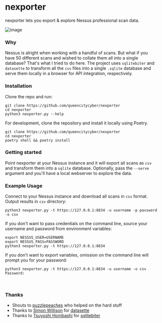 # nexporter

nexporter lets you export & explore Nessus professional scan data.

![image](https://user-images.githubusercontent.com/13237617/216835626-07c2a0d2-1527-42b0-a657-89c6329e9e23.png)

### Why

Nessus is alright when working with a handful of scans. But what if you have 50 different scans and wished to collate them all into a single database? That's what I tried to do here. 
The project uses `sqlitebiter` and `datasette` to transform all the `csv` files into a single `.sqlite` database and serve them locally in a browser for API integration, respectively. 

### Installation
Clone the repo and run:

```
git clone https://github.com/queencitycyber/nexporter
cd nexporter
python3 nexporter.py --help
```

For development, clone the repository and install it locally using Poetry.

```
git clone https://github.com/queencitycyber/nexporter
cd nexporter
poetry shell && poetry install
```


### Getting started

Point nexporter at your Nessus instance and it will export all scans as `csv` and transform them into a `sqlite` database.
Optionally, pass the `--serve` argument and you'll have a local webserver to explore the data.

### Example Usage

Connect to your Nessus instance and download all scans in `csv` format. Output results in `csv` directory:

```
python3 nexporter.py -t https://127.0.0.1:8834 -u username -p password -o csv
```

If you don't want to pass credentials on the command line, source your username and password from environment variables:
```
export NESSUS_USER=USERNAME
export NESSUS_PASS=PASSWORD
python3 nexporter.py -t https://127.0.0.1:8834
```

If you don't want to export variables, omission on the command line will prompt you for your password:

```
python3 nexporter.py -t https://127.0.0.1:8834 -u username -o csv
Password:
```

<br>

### Thanks

- Shouts to [puzzlepeaches](https://github.com/puzzlepeaches) who helped on the hard stuff
- Thanks to [Simon Willison](https://github.com/simonw) for [datasette](https://github.com/simonw/datasette)
- Thanks to [Tsuyoshi Hombashi](https://github.com/thombashi) for [sqlitebiter](https://github.com/thombashi/sqlitebiter)
